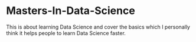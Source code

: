 # Masters-In-Data-Science
This is about learning Data Science and cover the basics which I personally think it helps people to learn Data Science faster. 
